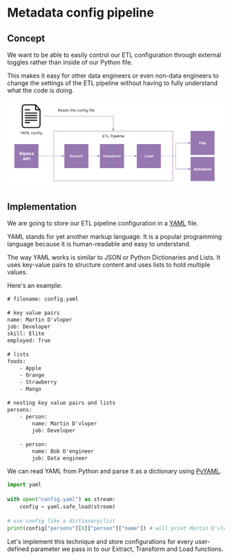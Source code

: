 # Metadata config pipeline 

## Concept 

We want to be able to easily control our ETL configuration through external toggles rather than inside of our Python file. 

This makes it easy for other data engineers or even non-data engineers to change the settings of the ETL pipeline without having to fully understand what the code is doing. 

![images/metadata-pipeline.png](images/metadata-pipeline.png)

## Implementation 

We are going to store our ETL pipeline configuration in a [YAML](https://www.redhat.com/en/topics/automation/what-is-yaml) file. 

YAML stands for yet another markup language. It is a popular programming language because it is human-readable and easy to understand. 

The way YAML works is similar to JSON or Python Dictionaries and Lists. It uses key-value pairs to structure content and uses lists to hold multiple values. 

Here's an example: 

```
# filename: config.yaml

# key value pairs 
name: Martin D'vloper
job: Developer
skill: Elite
employed: True

# lists 
foods:
    - Apple
    - Orange
    - Strawberry
    - Mango

# nesting key value pairs and lists 
persons:
    - person: 
        name: Martin D'vloper
        job: Developer
    
    - person: 
        name: Bob D'engineer
        job: Data engineer
```

We can read YAML from Python and parse it as a dictionary using [PyYAML](https://pyyaml.org/wiki/PyYAMLDocumentation). 

```python
import yaml 

with open("config.yaml") as stream:
    config = yaml.safe_load(stream)

# use config like a dictionary/list 
print(config["persons"][0]["person"]["name"]) # will print Martin D'vloper
```

Let's implement this technique and store configurations for every user-defined parameter we pass in to our Extract, Transform and Load functions.
